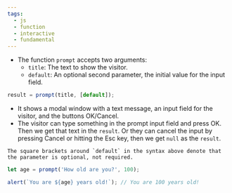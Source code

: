 ```yaml
---
tags:
  - js
  - function
  - interactive
  - fundamental
---
```


- The function `prompt` accepts two arguments:
	- `title`: The text to show the visitor.
	- `default`: An optional second parameter, the initial value for the input field.

```js
result = prompt(title, [default]);
```

- It shows a modal window with a text message, an input field for the visitor, and the buttons OK/Cancel.
- The visitor can type something in the prompt input field and press OK. Then we get that text in the `result`. Or they can cancel the input by pressing Cancel or hitting the Esc key, then we get `null` as the `result`.

```ad-note
The square brackets around `default` in the syntax above denote that the parameter is optional, not required.
```

```javascript
let age = prompt('How old are you?', 100);

alert(`You are ${age} years old!`); // You are 100 years old!
```